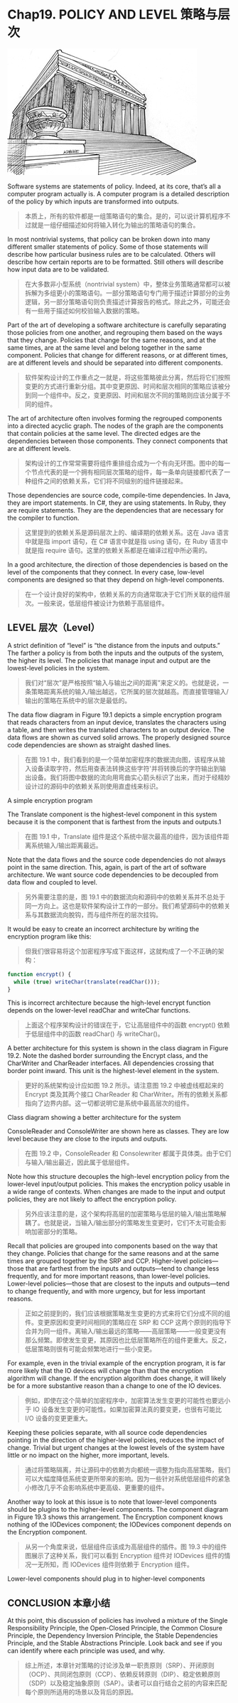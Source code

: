 # Chap19. POLICY AND LEVEL 策略与层次

![](../un/CH-UN19.jpg)

Software systems are statements of policy. Indeed, at its core, that’s all a computer program actually is. A computer program is a detailed description of the policy by which inputs are transformed into outputs.

> 本质上，所有的软件都是一组策略语句的集合。是的，可以说计算机程序不过就是一组仔细描述如何将输入转化为输出的策略语句的集合。

In most nontrivial systems, that policy can be broken down into many different smaller statements of policy. Some of those statements will describe how particular business rules are to be calculated. Others will describe how certain reports are to be formatted. Still others will describe how input data are to be validated.

> 在大多数非小型系统（nontrivial system）中，整体业务策略通常都可以被拆解为多组更小的策略语句。一部分策略语句专门用于描述计算部分的业务逻辑，另一部分策略语句则负责描述计算报告的格式。除此之外，可能还会有一些用于描述如何校验输入数据的策略。

Part of the art of developing a software architecture is carefully separating those policies from one another, and regrouping them based on the ways that they change. Policies that change for the same reasons, and at the same times, are at the same level and belong together in the same component. Policies that change for different reasons, or at different times, are at different levels and should be separated into different components.

> 软件架构设计的工作重点之一就是，将这些策略彼此分离，然后将它们按照变更的方式进行重新分组。其中变更原因、时间和层次相同的策略应该被分到同一个组件中。反之，变更原因、时间和层次不同的策略则应该分属于不同的组件。

The art of architecture often involves forming the regrouped components into a directed acyclic graph. The nodes of the graph are the components that contain policies at the same level. The directed edges are the dependencies between those components. They connect components that are at different levels.

> 架构设计的工作常常需要将组件重排组合成为一个有向无环图。图中的每一个节点代表的是一个拥有相同层次策略的组件，每一条单向链接都代表了一种组件之间的依赖关系，它们将不同级别的组件链接起来。

Those dependencies are source code, compile-time dependencies. In Java, they are import statements. In C#, they are using statements. In Ruby, they are require statements. They are the dependencies that are necessary for the compiler to function.

> 这里提到的依赖关系是源码层次上的、编译期的依赖关系。这在 Java 语言中就是指 import 语句，在 C# 语言中就是指 using 语句，在 Ruby 语言中就是指 require 语句。这里的依赖关系都是在编译过程中所必需的。

In a good architecture, the direction of those dependencies is based on the level of the components that they connect. In every case, low-level components are designed so that they depend on high-level components.

> 在一个设计良好的架构中，依赖关系的方向通常取决于它们所关联的组件层次。一般来说，低层组件被设计为依赖于高层组件。

## LEVEL 层次（Level）

A strict definition of “level” is “the distance from the inputs and outputs.” The farther a policy is from both the inputs and the outputs of the system, the higher its level. The policies that manage input and output are the lowest-level policies in the system.

> 我们对“层次”是严格按照“输入与输出之间的距离”来定义的。也就是说，一条策略距离系统的输入/输出越远，它所属的层次就越高。而直接管理输入/输出的策略在系统中的层次是最低的。

The data flow diagram in Figure 19.1 depicts a simple encryption program that reads characters from an input device, translates the characters using a table, and then writes the translated characters to an output device. The data flows are shown as curved solid arrows. The properly designed source code dependencies are shown as straight dashed lines.

> 在图 19.1 中，我们看到的是一个简单加密程序的数据流向图，该程序从输入设备读取字符，然后用查表法转换这些字符'并将转换后的字符输出到输出设备。我们将图中数据的流向用弯曲实心箭头标识了出来，而对于经精妙设计过的源码中的依赖关系则使用直虚线来标识。

<Figures figure="19-1">A simple encryption program</Figures>

The Translate component is the highest-level component in this system because it is the component that is farthest from the inputs and outputs.1

> 在图 19.1 中，Translate 组件是这个系统中层次最高的组件，因为该组件距离系统输入/输出距离最远。

Note that the data flows and the source code dependencies do not always point in the same direction. This, again, is part of the art of software architecture. We want source code dependencies to be decoupled from data flow and coupled to level.

> 另外需要注意的是，图 19.1 中的数据流向和源码中的依赖关系并不总处于同一方向上。这也是软件架构设计工作的一部分。我们希望源码中的依赖关系与其数据流向脫钩，而与组件所在的层次挂钩。

It would be easy to create an incorrect architecture by writing the encryption program like this:

> 但我们很容易将这个加密程序写成下面这样，这就构成了一个不正确的架构：

```js
function encrypt() {
  while (true) writeChar(translate(readChar()));
}
```

This is incorrect architecture because the high-level encrypt function depends on the lower-level readChar and writeChar functions.

> 上面这个程序架构设计的错误在于，它让高层组件中的函数 encrypt() 依赖于低层组件中的函数 readChar() 与 writeChar()。

A better architecture for this system is shown in the class diagram in Figure 19.2. Note the dashed border surrounding the Encrypt class, and the CharWriter and CharReader interfaces. All dependencies crossing that border point inward. This unit is the highest-level element in the system.

> 更好的系统架构设计应如图 19.2 所示。请注意图 19.2 中被虚线框起来的 Encrypt 类及其两个接口 CharReader 和 CharWriter。所有的依赖关系都指向了边界内部。这一切都说明它是系统中最高层次的组件。

<Figures figure="19-2">Class diagram showing a better architecture for the system</Figures>

ConsoleReader and ConsoleWriter are shown here as classes. They are low level because they are close to the inputs and outputs.

> 在图 19.2 中，ConsoleReader 和 Consolewriter 都属于具体类。由于它们与输入/输出最近，因此属于低层组件。

Note how this structure decouples the high-level encryption policy from the lower-level input/output policies. This makes the encryption policy usable in a wide range of contexts. When changes are made to the input and output policies, they are not likely to affect the encryption policy.

> 另外应该注意的是，这个架构将高层的加密策略与低层的输入/输出策略解耦了。也就是说，当输入/输出部分的策略发生变更时，它们不太可能会影响加密部分的策略。

Recall that policies are grouped into components based on the way that they change. Policies that change for the same reasons and at the same times are grouped together by the SRP and CCP. Higher-level policies—those that are farthest from the inputs and outputs—tend to change less frequently, and for more important reasons, than lower-level policies. Lower-level policies—those that are closest to the inputs and outputs—tend to change frequently, and with more urgency, but for less important reasons.

> 正如之前提到的，我们应该根据策略发生变更的方式来将它们分成不同的组件。变更原因和变更时间相同的策略应在 SRP 和 CCP 这两个原则的指导下合并为同一组件。离输入/输出最远的策略——高层策略——一般变更没有那么频繁。即使发生变更，其原因也比低层策略所在的组件更重大。反之，低层策略则很有可能会频繁地进行一些小变更。

For example, even in the trivial example of the encryption program, it is far more likely that the IO devices will change than that the encryption algorithm will change. If the encryption algorithm does change, it will likely be for a more substantive reason than a change to one of the IO devices.

> 例如，即使在这个简单的加密程序中，加密算法发生变更的可能性也要远小于 IO 设备发生变更的可能性。如果加密算法真的要变更，也很有可能比 I/O 设备的变更更重大。

Keeping these policies separate, with all source code dependencies pointing in the direction of the higher-level policies, reduces the impact of change. Trivial but urgent changes at the lowest levels of the system have little or no impact on the higher, more important, levels.

> 通过将策略隔离，并让源码中的依赖方向都统一调整为指向高层策略，我们可以大幅度降低系统变更所带来的影响。因为一些针对系统低层组件的紧急小修改几乎不会影响系统中更高级、更重要的组件。

Another way to look at this issue is to note that lower-level components should be plugins to the higher-level components. The component diagram in Figure 19.3 shows this arrangement. The Encryption component knows nothing of the IODevices component; the IODevices component depends on the Encryption component.

> 从另一个角度来说，低层组件应该成为高层组件的插件。图 19.3 中的组件图展示了这种关系，我们可以看到 Encryption 组件对 IODevices 组件的情况一无所知，而 IODevices 组件则依赖于 Encryption 组件。

<Figures figure="19-3">Lower-level components should plug in to higher-level components</Figures>

## CONCLUSION 本章小结

At this point, this discussion of policies has involved a mixture of the Single Responsibility Principle, the Open-Closed Principle, the Common Closure Principle, the Dependency Inversion Principle, the Stable Dependencies Principle, and the Stable Abstractions Principle. Look back and see if you can identify where each principle was used, and why.

> 综上所述，本章针对策略的讨论涉及单一职责原则（SRP）、开闭原则（OCP）、共同闭包原则（CCP）、依赖反转原则（DIP）、稳定依赖原则（SDP）以及稳定抽象原则（SAP）。读者可以自行结合之前的内容来匹配每个原则所适用的场景以及背后的原因。
